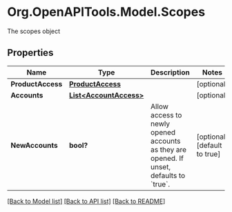 # Org.OpenAPITools.Model.Scopes
The scopes object

## Properties

Name | Type | Description | Notes
------------ | ------------- | ------------- | -------------
**ProductAccess** | [**ProductAccess**](ProductAccess.md) |  | [optional] 
**Accounts** | [**List&lt;AccountAccess&gt;**](AccountAccess.md) |  | [optional] 
**NewAccounts** | **bool?** | Allow access to newly opened accounts as they are opened. If unset, defaults to &#x60;true&#x60;. | [optional] [default to true]

[[Back to Model list]](../README.md#documentation-for-models) [[Back to API list]](../README.md#documentation-for-api-endpoints) [[Back to README]](../README.md)

